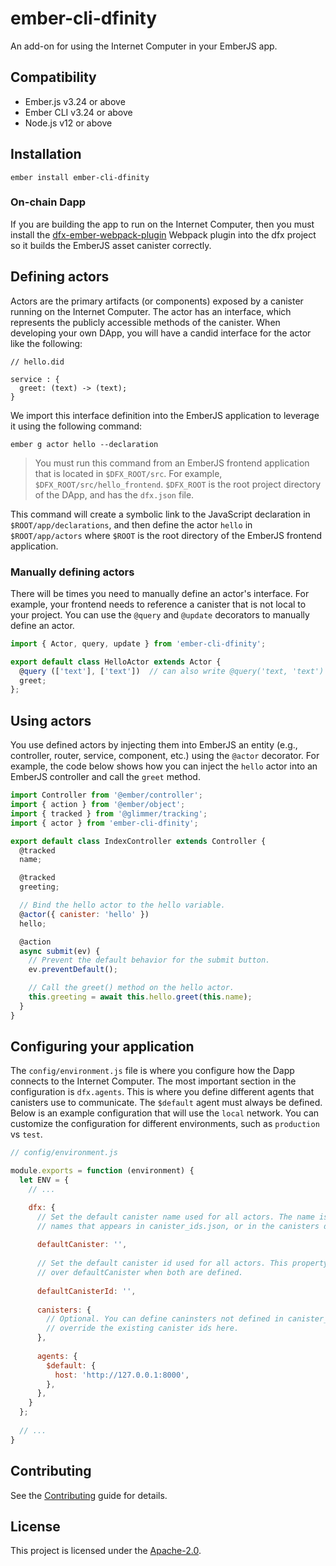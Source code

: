 ember-cli-dfinity
==============================================================================

An add-on for using the Internet Computer in your EmberJS app.

Compatibility
------------------------------------------------------------------------------

* Ember.js v3.24 or above
* Ember CLI v3.24 or above
* Node.js v12 or above


Installation
------------------------------------------------------------------------------

```
ember install ember-cli-dfinity
```

### On-chain Dapp

If you are building the app to run on the Internet Computer, then you must install
the [dfx-ember-webpack-plugin](https://github.com/onehilltech/dfx-ember-webpack-plugin)
Webpack plugin into the dfx project so it builds the EmberJS asset canister correctly.


Defining actors
------------------------------------------------------------------------------

Actors are the primary artifacts (or components) exposed by a canister running
on the Internet Computer. The actor has an interface, which represents the publicly
accessible methods of the canister. When developing your own DApp, you will have
a candid interface for the actor like the following:

```motoko
// hello.did

service : {
  greet: (text) -> (text);
}
```

We import this interface definition into the EmberJS application to leverage 
it using the following command: 

    ember g actor hello --declaration

> You must run this command from an EmberJS frontend application that is located
> in `$DFX_ROOT/src`. For example, `$DFX_ROOT/src/hello_frontend`. `$DFX_ROOT` is
> the root project directory of the DApp, and has the `dfx.json` file.

This command will create a symbolic link to the JavaScript declaration in 
`$ROOT/app/declarations`, and then define the actor `hello` in `$ROOT/app/actors`
where `$ROOT` is the root directory of the EmberJS frontend application.

### Manually defining actors

There will be times you need to manually define an actor's interface. For example,
your frontend needs to reference a canister that is not local to your project. You
can use the `@query` and `@update` decorators to manually define an actor.

```JavaScript
import { Actor, query, update } from 'ember-cli-dfinity';

export default class HelloActor extends Actor {
  @query (['text'], ['text'])  // can also write @query('text, 'text')
  greet;
};
```

Using actors
------------------------------------------------------------------------------

You use defined actors by injecting them into EmberJS an entity (e.g., controller,
router, service, component, etc.) using the `@actor` decorator. For example, the 
code below shows how you can inject the `hello` actor into an EmberJS controller
and call the `greet` method.

```JavaScript
import Controller from '@ember/controller';
import { action } from '@ember/object';
import { tracked } from '@glimmer/tracking';
import { actor } from 'ember-cli-dfinity';

export default class IndexController extends Controller {
  @tracked
  name;

  @tracked
  greeting;

  // Bind the hello actor to the hello variable.
  @actor({ canister: 'hello' })
  hello;

  @action
  async submit(ev) {
    // Prevent the default behavior for the submit button.
    ev.preventDefault();

    // Call the greet() method on the hello actor.
    this.greeting = await this.hello.greet(this.name);
  }
}
```

Configuring your application
------------------------------------------------------------------------------

The `config/environment.js` file is where you configure how the Dapp connects to the
Internet Computer. The most important section in the configuration is `dfx.agents`.
This is where you define different agents that canisters use to communicate. The
`$default` agent must always be defined. Below is an example configuration that 
will use the `local` network. You can customize the configuration for different 
environments, such as `production` vs `test`.

```javascript
// config/environment.js

module.exports = function (environment) {
  let ENV = {
    // ...

    dfx: {
      // Set the default canister name used for all actors. The name is either one of the
      // names that appears in canister_ids.json, or in the canisters definition below.
      
      defaultCanister: '',
      
      // Set the default canister id used for all actors. This property takes precedence
      // over defaultCanister when both are defined.
      
      defaultCanisterId: '',
      
      canisters: {
        // Optional. You can define caninsters not defined in canister_ids.json, or
        // override the existing canister ids here.
      },
        
      agents: { 
        $default: { 
          host: 'http://127.0.0.1:8000', 
        }, 
      }, 
    }
  }; 
   
  // ...
}

```

Contributing
------------------------------------------------------------------------------

See the [Contributing](CONTRIBUTING.md) guide for details.


License
------------------------------------------------------------------------------

This project is licensed under the [Apache-2.0](LICENSE.md).
